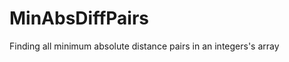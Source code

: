 MinAbsDiffPairs
===============

Finding all minimum absolute distance pairs in an integers's array
